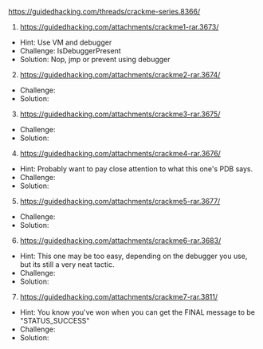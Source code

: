 https://guidedhacking.com/threads/crackme-series.8366/

1) https://guidedhacking.com/attachments/crackme1-rar.3673/
* Hint: Use VM and debugger
* Challenge: IsDebuggerPresent
* Solution: Nop, jmp or prevent using debugger

2) https://guidedhacking.com/attachments/crackme2-rar.3674/
* Challenge: 
* Solution: 

3) https://guidedhacking.com/attachments/crackme3-rar.3675/
* Challenge: 
* Solution: 

4) https://guidedhacking.com/attachments/crackme4-rar.3676/
* Hint: Probably want to pay close attention to what this one's PDB says.
* Challenge: 
* Solution: 

5) https://guidedhacking.com/attachments/crackme5-rar.3677/
* Challenge: 
* Solution: 

6) https://guidedhacking.com/attachments/crackme6-rar.3683/
* Hint: This one may be too easy, depending on the debugger you use, but its still a very neat tactic.
* Challenge: 
* Solution: 

7) https://guidedhacking.com/attachments/crackme7-rar.3811/
* Hint: You know you've won when you can get the FINAL message to be "STATUS_SUCCESS"
* Challenge: 
* Solution: 

